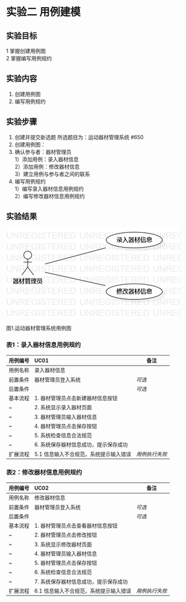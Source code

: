 # 实验二 用例建模

## 实验目标
1 掌握创建用例图     
2 掌握编写用例规约     

## 实验内容
1. 创建用例图    
2. 编写用例规约   

## 实验步骤
1. 创建并提交新选题
   所选题目为：运动器材管理系统 #650
2. 创建用例图：
3. 确认参与者：器材管理员   
 1）添加用例：录入器材信息       
 2）添加用例：修改器材信息   
 3）建立用例与参与者之间的联系   
4. 编写用例规约  
 1）编写录入器材信息用例规约   
 2）编写修改器材信息用例规约   

## 实验结果  
![第二次实验UML图](./Lab2UseCaseDiagram.jpg) 

  图1.运动器材管理系统用例图
  
### 表1：录入器材信息用例规约 
用例编号  | UC01 | 备注 
-|:-|-  
用例名称  | 录入器材信息  |  
前置条件  | 器材管理员登入系统  | *可选*  
后置条件  |   | *可选*  
基本流程  | 1. 器材管理员点击新建器材信息按钮  |  
~| 2. 系统显示录入器材页面  |  
~| 3. 器材管理员输入器材信息  |  
~| 4. 器材管理员点击保存按钮  |  
~| 5. 系统检查信息合法规范  |  
~| 6. 系统保存器材信息成功，提示保存成功  |  
扩展流程  | 5.1 信息输入不合规范，系统提示输入错误  | *用例执行失败*  

### 表2：修改器材信息用例规约 
用例编号  | UC02 | 备注 
-|:-|-  
用例名称  | 修改器材信息  |  
前置条件  | 器材管理员登入系统  | *可选*  
后置条件  |   | *可选*  
基本流程  | 1. 器材管理员点击查看器材信息按钮  |  
~| 2. 器材管理员点击修改按钮  |  
~| 3. 系统显示修改器材页面  |  
~| 4. 器材管理员输入器材信息  |  
~| 5. 器材管理员点击保存按钮  |  
~| 6. 系统检查信息合法规范  |  
~| 7. 系统保存器材信息成功，提示保存成功  |  
扩展流程  | 6.1 信息输入不合规范，系统提示输入错误  | *用例执行失败*  
